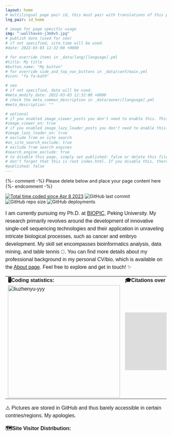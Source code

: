 ```yaml
---
layout: home
# multilingual page pair id, this must pair with translations of this page. (This name must be unique)
lng_pair: id_home

# image for page specific usage
img: ":wallhaven-j3m8v5.jpg"
# publish date (used for seo)
# if not specified, site.time will be used.
#date: 2022-03-03 12:32:00 +0000

# for override items in _data/lang/[language].yml
#title: My title
#button_name: "My button"
# for override side_and_top_nav_buttons in _data/conf/main.yml
#icon: "fa fa-bath"

# seo
# if not specified, date will be used.
#meta_modify_date: 2022-03-03 12:32:00 +0000
# check the meta_common_description in _data/owner/[language].yml
#meta_description: ""

# optional
# if you enabled image_viewer_posts you don't need to enable this. This is only if image_viewer_posts = false
#image_viewer_on: true
# if you enabled image_lazy_loader_posts you don't need to enable this. This is only if image_lazy_loader_posts = false
#image_lazy_loader_on: true
# exclude from on site search
#on_site_search_exclude: true
# exclude from search engines
#search_engine_exclude: true
# to disable this page, simply set published: false or delete this file
# don't forget that this is root index.html. If you disable this, there will be no index.html page to open
#published: false
---
```


{%- comment -%} Please delete below and place your page content here {%- endcomment -%}

<a href="https://wakatime.com/@b9c08b6d-86a5-4860-b47d-4ad4c8def1f3"><img src="https://wakatime.com/badge/user/b9c08b6d-86a5-4860-b47d-4ad4c8def1f3.svg?style=flat" alt="Total time coded since Apr 8 2023" /></a> <img alt="GitHub last commit" src="https://img.shields.io/github/last-commit/liuzhenyu-yyy/liuzhenyu-yyy.github.io?color=orange"> <img alt="GitHub repo size" src="https://img.shields.io/github/repo-size/liuzhenyu-yyy/liuzhenyu-yyy.github.io"> <img alt="GitHub deployments" src="https://img.shields.io/github/deployments/liuzhenyu-yyy/liuzhenyu-yyy.github.io/github-pages?color=test">

<p style="font-size:16px;font-family:Arial;line-height:150%">I am currently pursuing my Ph.D. at <a href="https://biopic.pku.edu.cn/en/">BIOPIC</a>, Peking University. My research primarily revolves around the development of innovative single-cell sequencing technologies and their application in unraveling intricate biological processes, such as cancer and embryo development. My skill set encompasses bioinformatics analysis, data mining, and table tennis 🏓. You can find more details about my professional background in my personal CV/bio, which is available on the <a href="https://liuzhenyu-yyy.github.io/tabs/about.html">About page</a>. Feel free to explore and get in touch! ✨</p>

<table style="font-size:16px;font-family:Arial;line-height:120%">
    <tbody>
    <tr>
        <td><b>🖥️Coding statistics:</b></td>
        <td><b>🎓Citations over time:</b></td>
    </tr>
    <tr>
        <td><img src="https://github-readme-stats-git-masterrstaa-rickstaa.vercel.app/api/top-langs?username=liuzhenyu-yyy&show_icons=true&count_private=true&locale=en&layout=compact&langs_count=6&exclude_repo=WithHer&hide=scss,liquid,javaScript" width="350px" alt="liuzhenyu-yyy" /></td>
        <td><iframe style="border: 0px #ffffff none;" name="gscitations" src="https://author.my.id/widget/citations.php?id=wcQZmHIAAAAJ&lang=en" frameborder="0" marginwidth="0px" marginheight="0px" scrolling="no" width="350px" height="180px"></iframe></td>
    </tr>
    </tbody>
    <colgroup>
    <col>
    <col>
    </colgroup>
</table>

<p style="font-size:16px;font-family:Arial;line-height:150%">⚠️ Pictures are stored in GitHub and thus barely accessible in certain contries/regions. My apologies.</p>

<p style="font-size:16px;font-family:Arial;line-height:150%"><b>🗺️Site Visitor Distribution:</b></p>
<script type='text/javascript' id='clustrmaps' src='//cdn.clustrmaps.com/map_v2.js?cl=ffffff&w=330&t=n&d=S1_TLdx6XevZ7WCavXos2bQABjn3r6Wqmkcar--Eu8g&co=89ccfc&cmo=efad4f&cmn=6ef95f&ct=ffffff' width="150%"></script>